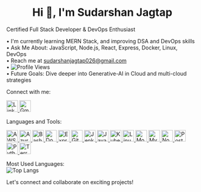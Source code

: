 <h1 align="center">Hi 👋, I'm Sudarshan Jagtap</h1>

Certified Full Stack Developer & DevOps Enthusiast

•  I'm currently learning MERN Stack, and improving DSA and DevOps skills  
•  Ask Me About: JavaScript, Node.js, React, Express, Docker, Linux, DevOps  
•  Reach me at sudarshanjagtap026@gmail.com  
•  ![Profile Views](https://komarev.com/ghpvc/?username=Jsudarshan26&label=PROFILE+VIEWS&color=brightgreen)  
•  Future Goals: Dive deeper into Generative-AI in Cloud and multi-cloud strategies  

Connect with me:  

<a href="https://www.linkedin.com/in/sudarshan-jagtap-425a40283" target="_blank">
  <img src="https://cdn.jsdelivr.net/gh/devicons/devicon/icons/linkedin/linkedin-original.svg" height="30" alt="LinkedIn" />
</a>

<a href="mailto:sudarshanjagtap026@gmail.com" target="_blank">
  <img src="https://cdn.jsdelivr.net/gh/devicons/devicon/icons/google/google-original.svg" height="30" alt="Gmail" />
</a>

Languages and Tools:  
<p align="left">

  <a href="https://aws.amazon.com/" target="_blank">
    <img src="https://cdn.jsdelivr.net/gh/devicons/devicon/icons/aws/aws-original.svg" height="30" alt="AWS"/>
  </a>
  <a href="https://azure.microsoft.com/" target="_blank">
    <img src="https://cdn.jsdelivr.net/gh/devicons/devicon/icons/azure/azure-original.svg" height="30" alt="Azure"/>
  </a>
  <a href="https://www.gnu.org/software/bash/" target="_blank">
    <img src="https://cdn.jsdelivr.net/gh/devicons/devicon/icons/bash/bash-original.svg" height="30" alt="Bash"/>
  </a>
  <a href="https://www.docker.com/" target="_blank">
    <img src="https://cdn.jsdelivr.net/gh/devicons/devicon/icons/docker/docker-original.svg" height="30" alt="Docker"/>
  </a>
  <a href="https://expressjs.com/" target="_blank">
    <img src="https://cdn.jsdelivr.net/gh/devicons/devicon/icons/express/express-original.svg" height="30" alt="Express.js"/>
  </a>
  <a href="https://git-scm.com/" target="_blank">
    <img src="https://cdn.jsdelivr.net/gh/devicons/devicon/icons/git/git-original.svg" height="30" alt="Git"/>
  </a>
  <a href="https://www.jenkins.io/" target="_blank">
    <img src="https://cdn.jsdelivr.net/gh/devicons/devicon/icons/jenkins/jenkins-original.svg" height="30" alt="Jenkins"/>
  </a>
  <a href="https://developer.mozilla.org/en-US/docs/Web/JavaScript" target="_blank">
    <img src="https://cdn.jsdelivr.net/gh/devicons/devicon/icons/javascript/javascript-original.svg" height="30" alt="JavaScript"/>
  </a>
  <a href="https://kubernetes.io/" target="_blank">
    <img src="https://cdn.jsdelivr.net/gh/devicons/devicon/icons/kubernetes/kubernetes-plain.svg" height="30" alt="Kubernetes"/>
  </a>
  <a href="https://www.linux.org/" target="_blank">
    <img src="https://cdn.jsdelivr.net/gh/devicons/devicon/icons/linux/linux-original.svg" height="30" alt="Linux"/>
  </a>
  <a href="https://www.mongodb.com/" target="_blank">
    <img src="https://cdn.jsdelivr.net/gh/devicons/devicon/icons/mongodb/mongodb-original.svg" height="30" alt="MongoDB"/>
  </a>
  <a href="https://www.mysql.com/" target="_blank">
    <img src="https://cdn.jsdelivr.net/gh/devicons/devicon/icons/mysql/mysql-original.svg" height="30" alt="MySQL"/>
  </a>
  <a href="https://nodejs.org/" target="_blank">
    <img src="https://cdn.jsdelivr.net/gh/devicons/devicon/icons/nodejs/nodejs-original.svg" height="30" alt="Node.js"/>
  </a>
  <a href="https://www.postman.com/" target="_blank">
    <img src="https://cdn.jsdelivr.net/gh/devicons/devicon/icons/postman/postman-original.svg" height="30" alt="Postman"/>
  </a>
  <a href="https://www.python.org/" target="_blank">
    <img src="https://cdn.jsdelivr.net/gh/devicons/devicon/icons/python/python-original.svg" height="30" alt="Python"/>
  </a>
  <a href="https://www.terraform.io/" target="_blank">
    <img src="https://cdn.jsdelivr.net/gh/devicons/devicon/icons/terraform/terraform-original.svg" height="30" alt="Terraform"/>
  </a>

</p>

Most Used Languages:  
![Top Langs](https://github-readme-stats.vercel.app/api/top-langs/?username=Jsudarshan26&layout=compact&theme=dark&langs_count=6)

Let's connect and collaborate on exciting projects!
